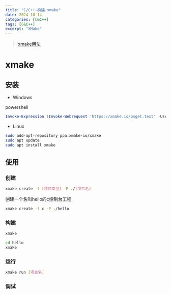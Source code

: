 ```yaml
---
title: "C/C++-构建-xmake"
date: 2024-10-14
categories: [C&C++]
tags: [C&C++]
excerpt: "XMake"
---
```


> [xmake用法](https://xmake.io/#/zh-cn/about/introduction)

# xmake

## 安装

- Windows

powershell

```powershell
Invoke-Expression (Invoke-Webrequest 'https://xmake.io/psget.text' -UseBasicParsing).Content
```

- Linux

```sh
sudo add-apt-repository ppa:xmake-io/xmake
sudo apt update
sudo apt install xmake
```

## 使用

### 创建

```sh
xmake create -l [项目类型] -P ./[项目名]
```

创建一个名叫hello的c控制台工程

```sh
xmake create -l c -P ./hello
```

### 构建

```sh
xmake
```

```sh
cd hello
xmake
```

### 运行

```sh
xmake run [项目名]
```

### 调试

